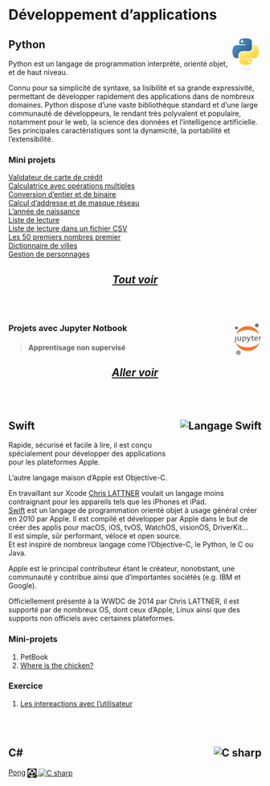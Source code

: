 # **Développement d’applications**
## **Python** <a href="https://github.com/MiKL5/"><img align="right" src="https://github.com/MiKL5/Python/raw/master/src/images/Python-logo-notext.svg" alt="Python" height="64px"></a>
Python est un langage de programmation interprété, orienté objet, et de haut niveau.  

Connu pour sa simplicité de syntaxe, sa lisibilité et sa grande expressivité, permettant de développer rapidement des applications dans de nombreux domaines. Python dispose d’une vaste bibliothèque standard et d’une large communauté de développeurs, le rendant très polyvalent et populaire, notamment pour le web, la science des données et l’intelligence artificielle. Ses principales caractéristiques sont la dynamicité, la portabilité et l’extensibilité.  

### **Mini projets**
[Validateur de carte de crédit](https://github.com/MiKL5/Python/blob/master/miniProjets/creditCardValidator)  
[Calculatrice avec opérations multiples](https://github.com/MiKL5/Python/blob/master/miniProjets/calculator)  
[Conversion d’entier et de binaire](https://github.com/MiKL5/Python/blob/master/miniProjets/integerBinaryConversion)  
[Calcul d’addresse et de masque réseau](https://github.com/MiKL5/Python/blob/master/miniProjets/networkAdressMask)  
[L’année de naissance](https://github.com/MiKL5/Python/blob/master/miniProjets/ageAndYearOfBirth)  
[Liste de lecture](https://github.com/MiKL5/Python/blob/master/miniProjets/bookslist)  
[Liste de lecture dans un fichier CSV](https://github.com/MiKL5/Python/blob/master/miniProjets/booklist2)  
[Les 50 premiers nombres premier](https://github.com/MiKL5/Python/blob/master/miniProjets/ListPrimeNumber)  
[Dictionnaire de villes](https://github.com/MiKL5/Python/blob/master/miniProjets/dictionaryOfCities)  
[Gestion de personnages](https://github.com/MiKL5/Python/blob/master/miniProjets/characterManagement)  

<div align="center">
    <h2><a href="https://github.com/MiKL5/Python"></b><i>Tout voir</i></b></a></h2>
</div><br><br>

### **Projets avec Jupyter Notbook** <a href=""><img align="right" src="assets/images/Jupyter.svg" alt="Jupyter notebook" height="64px"></a>
> <h4>Apprentisage non supervisé</h4>
<div align="center">
    <h2><a href="https://github.com/MiKL5/machineLearning"></b><i>Aller voir</i></b></a></h2>
</div><br><br>

## **Swift** <a href="https://github.com/MiKL5/"><img src="https://upload.wikimedia.org/wikipedia/commons/9/9d/Swift_logo.svg" alt="Langage Swift" align="right" height="64px"></a>
Rapide, sécurisé et facile à lire, il est conçu spécialement pour développer des applications pour les plateformes Apple.  

L’autre langage maison d’Apple est Objective-C. 

En travaillant sur Xcode [Chris LATTNER](https://fr.wikipedia.org/wiki/Chris_Lattner) voulait un langage moins contraignant pour les appareils tels que les iPhones et iPad.   
[Swift](https://fr.wikipedia.org/wiki/Swift_(langage_d%27Apple)) est un langage de programmation orienté objet à usage général créer en 2010 par Apple. Il est compilé et développer par Apple dans le but de créer des applis pour macOS, iOS, tvOS, WatchOS, visionOS, DriverKit…  
Il est simple, sûr performant, véloce et open source.  
Et est inspiré de nombreux langage come l’Objective-C, le Python, le C ou Java.

Apple est le principal contributeur étant le créateur, nonobstant, une communauté y contribue ainsi que d’importantes sociétés (e.g. IBM et Google).

Officiellement présenté à la WWDC de 2014 par Chris LATTNER, il est supporté par de nombreux OS, dont ceux d’Apple, Linux ainsi que des supports non officiels avec certaines plateformes.

### **Mini-projets**
1. PetBook
2. [Where is the chicken?](projects/whereIsTheChicken)
<!-- 3. FoodApp <kbd>_Wip_</kbd> -->

### **Exercice**
1. [Les intereactions avec l’utilisateur](exercises/howToInteract)

<br><br>

## **C#** <a href=#><img align="right" src="https://upload.wikimedia.org/wikipedia/commons/b/bd/Logo_C_sharp.svg" alt="C sharp" height="64px"></a>

[Pong](projects/pong) <a href="projects/pong"><img align="center" src="assets/images/unity.png" alt="Unity" height="18px"> <img align="center" src="https://upload.wikimedia.org/wikipedia/commons/b/bd/Logo_C_sharp.svg" alt="C sharp" height="18px"></a>  
<!-- [Puissance4](projects/p4) <kbd>_**Wip**_</kbd> <a href="projects/pong"><img align="center" src="assets/images/unity.png" alt="Unity" height="18px"> <img align="center" src="https://upload.wikimedia.org/wikipedia/commons/b/bd/Logo_C_sharp.svg" alt="C sharp" height="18px"></a>   -->
<!-- [Taxi autonome](projects/practice1) **_<kbd>Soon</kbd>_** <a href="projects/practice1"><img align="center" src="https://github.com/MiKL5/Python/raw/master/src/images/Python-logo-notext.svg" alt="Python" height="18px"></a>   -->
<!-- [Casse-briques](projects/brickBreaker) **_<kbd>Soon</kbd>_** <a href="projects/practice1"><img align="center" src="https://github.com/MiKL5/Python/raw/master/src/images/Python-logo-notext.svg" alt="Python" height="18px"></a>   -->